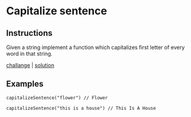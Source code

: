 # Capitalize sentence

## Instructions

Given a string implement a function which capitalizes first letter of
every word in that string.

[challange](challange.kt) | [solution](solution.kt)

## Examples

```
capitalizeSentence("flower") // Flower

capitalizeSentence("this is a house") // This Is A House
```

